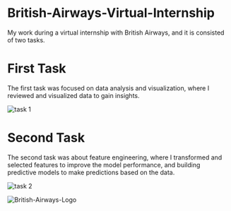 # British-Airways-Virtual-Internship
My work during a virtual internship with British Airways, and it is consisted of two tasks. 

# First Task
The first task was focused on data analysis and visualization, where I reviewed and visualized data to gain insights.

![task 1](https://user-images.githubusercontent.com/45523231/212751806-40ab53aa-15b8-4871-a711-286731903ac6.png)

# Second Task
The second task was about feature engineering, where I transformed and selected features to improve the model performance, and building predictive models to make predictions based on the data.

![task 2](https://user-images.githubusercontent.com/45523231/212751824-44d0f11a-3bbf-4301-bcdc-7856f4202b35.png)

![British-Airways-Logo](https://user-images.githubusercontent.com/45523231/212746605-29d22adc-28eb-454b-8c74-5a1882aae002.png)
